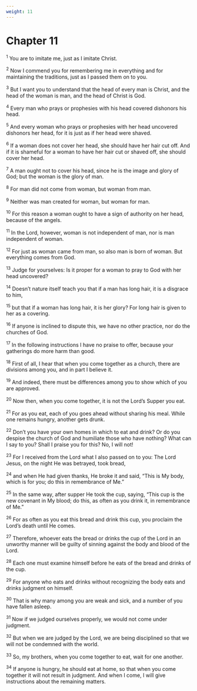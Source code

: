 ```yaml
---
weight: 11
---
```


# Chapter 11

<sup>1</sup> You are to imitate me, just as I imitate Christ. 

<sup>2</sup> Now I commend you for remembering me in everything and for maintaining the traditions, just as I passed them on to you. 

<sup>3</sup> But I want you to understand that the head of every man is Christ, and the head of the woman is man, and the head of Christ is God. 

<sup>4</sup> Every man who prays or prophesies with his head covered dishonors his head. 

<sup>5</sup> And every woman who prays or prophesies with her head uncovered dishonors her head, for it is just as if her head were shaved. 

<sup>6</sup> If a woman does not cover her head, she should have her hair cut off. And if it is shameful for a woman to have her hair cut or shaved off, she should cover her head. 

<sup>7</sup> A man ought not to cover his head, since he is the image and glory of God; but the woman is the glory of man. 

<sup>8</sup> For man did not come from woman, but woman from man. 

<sup>9</sup> Neither was man created for woman, but woman for man. 

<sup>10</sup> For this reason a woman ought to have a sign of authority on her head, because of the angels. 

<sup>11</sup> In the Lord, however, woman is not independent of man, nor is man independent of woman. 

<sup>12</sup> For just as woman came from man, so also man is born of woman. But everything comes from God. 

<sup>13</sup> Judge for yourselves: Is it proper for a woman to pray to God with her head uncovered? 

<sup>14</sup> Doesn’t nature itself teach you that if a man has long hair, it is a disgrace to him, 

<sup>15</sup> but that if a woman has long hair, it is her glory? For long hair is given to her as a covering. 

<sup>16</sup> If anyone is inclined to dispute this, we have no other practice, nor do the churches of God. 

<sup>17</sup> In the following instructions I have no praise to offer, because your gatherings do more harm than good. 

<sup>18</sup> First of all, I hear that when you come together as a church, there are divisions among you, and in part I believe it. 

<sup>19</sup> And indeed, there must be differences among you to show which of you are approved. 

<sup>20</sup> Now then, when you come together, it is not the Lord’s Supper you eat. 

<sup>21</sup> For as you eat, each of you goes ahead without sharing his meal. While one remains hungry, another gets drunk. 

<sup>22</sup> Don’t you have your own homes in which to eat and drink? Or do you despise the church of God and humiliate those who have nothing? What can I say to you? Shall I praise you for this? No, I will not! 

<sup>23</sup> For I received from the Lord what I also passed on to you: The Lord Jesus, on the night He was betrayed, took bread, 

<sup>24</sup> and when He had given thanks, He broke it and said, “This is My body, which is for you; do this in remembrance of Me.” 

<sup>25</sup> In the same way, after supper He took the cup, saying, “This cup is the new covenant in My blood; do this, as often as you drink it, in remembrance of Me.” 

<sup>26</sup> For as often as you eat this bread and drink this cup, you proclaim the Lord’s death until He comes. 

<sup>27</sup> Therefore, whoever eats the bread or drinks the cup of the Lord in an unworthy manner will be guilty of sinning against the body and blood of the Lord. 

<sup>28</sup> Each one must examine himself before he eats of the bread and drinks of the cup. 

<sup>29</sup> For anyone who eats and drinks without recognizing the body eats and drinks judgment on himself. 

<sup>30</sup> That is why many among you are weak and sick, and a number of you have fallen asleep. 

<sup>31</sup> Now if we judged ourselves properly, we would not come under judgment. 

<sup>32</sup> But when we are judged by the Lord, we are being disciplined so that we will not be condemned with the world. 

<sup>33</sup> So, my brothers, when you come together to eat, wait for one another. 

<sup>34</sup> If anyone is hungry, he should eat at home, so that when you come together it will not result in judgment. And when I come, I will give instructions about the remaining matters. 


